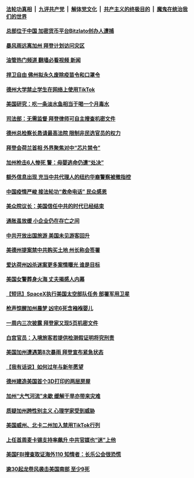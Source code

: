 ####  [法轮功真相](../../../../basic/blob/master/README.md?t=01200012) &nbsp;|&nbsp; [九评共产党](../../../../9ping.md/blob/master/README.md?t=01200012) &nbsp;|&nbsp; [解体党文化](../../../../jtdwh.md/blob/master/README.md?t=01200012)  &nbsp;|&nbsp; [共产主义的终极目的](../../../../gczydzjmd.md/blob/master/README.md?t=01200012) &nbsp;|&nbsp; [魔鬼在统治我们的世界](../../../../mgztzwmdsj.md/blob/master/README.md?t=01200012) 

#### [总部位于中国 加密货币平台Bitzlato创办人遭捕](../pages/prog203/a103628412.md?t=01200012) 

#### [暴风雨远离加州 拜登计划访问灾区](../pages/prog203/a103628315.md?t=01200012) 

#### [油管热门频道 翻墙必看视频 新闻](http://129.146.143.75:81/youtube.html?01200012)

#### [捍卫自由 佛州拟永久废除疫苗令和口罩令](../pages/prog203/a103628202.md?t=01200012) 

#### [德州大学禁止学生在网络上使用TikTok](../pages/prog203/a103627980.md?t=01200012) 

#### [美国研究：吃一条淡水鱼相当于喝一个月毒水](../pages/prog203/a103627755.md?t=01200012) 

#### [司法部：无需监督 拜登律师可自主搜查机密文件](../pages/prog203/a103627750.md?t=01200012) 

#### [德州总检察长恳请最高法院 限制非民选官员的权力](../pages/prog203/a103627401.md?t=01200012) 

#### [拜登会荷兰首相 外界聚焦对中“芯片禁令”](../pages/prog203/a103627453.md?t=01200012) 

#### [加州枪击6人惨死 警：母婴逃命仍遭“处决”](../pages/prog203/a103627446.md?t=01200012) 

#### [额外信息出现 充当中共代理人的纽约华裔警察被撤指控](../pages/prog203/a103627153.md?t=01200012) 

#### [中国疫情严峻 接法轮功“救命电话” 民众感恩](../pages/prog203/a103626724.md?t=01200012) 

#### [美众院议长：美国信任中共的时代已经结束](../pages/prog203/a103626718.md?t=01200012) 

#### [通胀虽放缓 小企业仍在存亡之间](../pages/prog203/a103626638.md?t=01200012) 

#### [中共开放出国旅游 美国未见游客回升](../pages/prog203/a103626639.md?t=01200012) 

#### [美德州提案禁中共购买土地 州长称会签署](../pages/prog203/a103626634.md?t=01200012) 

#### [爱达荷州凶杀迷案更多案情曝光 谁是目标](../pages/prog203/a103626552.md?t=01200012) 

#### [美国女警葬身火海 丈夫揭感人内幕](../pages/prog203/a103626506.md?t=01200012) 

#### [【短讯】SpaceX执行美国太空部队任务 部署军用卫星](../pages/prog203/a103626472.md?t=01200012) 

#### [枪声惊醒加州晨梦 凶宅6死含襁褓婴儿](../pages/prog203/a103626406.md?t=01200012) 

#### [一周内三次披露 拜登家又现5页机密文件](../pages/prog203/a103625773.md?t=01200012) 

#### [白宫官员：入境旅客若提供检测假证明将究刑责](../pages/prog203/a103625690.md?t=01200012) 

#### [美国加州遭遇第8次暴雨 拜登宣布紧急状态](../pages/prog203/a103625494.md?t=01200012) 

#### [【我有话说】如何过年与新年愿望](../pages/prog203/a103625161.md?t=01200012) 

#### [德州建造美国首个3D打印的两层房屋](../pages/prog203/a103625086.md?t=01200012) 

#### [加州“大气河流”未歇 缓解干旱亦带来灾难](../pages/prog203/a103625088.md?t=01200012) 

#### [质疑加州跨性别主义 心理学家受到威胁](../pages/prog203/a103625045.md?t=01200012) 

#### [美国威州、北卡二州加入禁用TikTok行列](../pages/prog203/a103624942.md?t=01200012) 

#### [上任首周麦卡锡支持率飙升 中共官媒也“迷”上他](../pages/prog203/a103624832.md?t=01200012) 

#### [美国FBI搜查取证海外110 知情者：长乐公会很恐慌](../pages/prog203/a103624693.md?t=01200012) 

#### [逾30起龙卷风袭击美国南部 至少9死](../pages/prog203/a103624553.md?t=01200012) 

<img src='http://gfw-breaker.win/goodnews/indexes/prog203.md' width='0px' height='0px'/>
